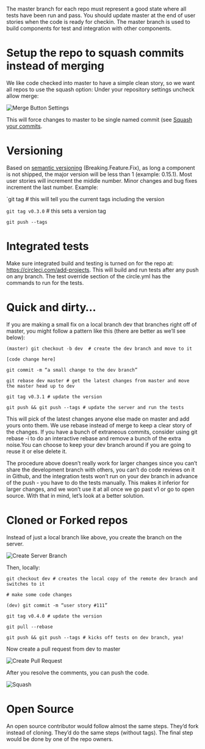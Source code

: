 The master branch for each repo must represent a good state where all tests have been run and pass. You should update master at the end of user stories when the code is ready for checkin. The master branch is used to build components for test and integration with other components. 

# Setup the repo to squash commits instead of merging
We like code checked into master to have a simple clean story, so we want all repos to use the squash option:
Under your repository settings uncheck allow merge:

![Merge Button Settings](https://github.com/Mojaloop/Docs/blob/master/Wiki/mergebtn.png)

This will force changes to master to be single named commit (see [Squash your commits](https://github.com/blog/2141-squash-your-commits).

# Versioning
Based on [semantic versioning](http://semver.org/) (Breaking.Feature.Fix), as long a component is not shipped, the major version will be less than 1 (example: 0.15.1). Most user stories will increment the middle number. Minor changes and bug fixes increment the last number. 
Example: 

`git tag # this will tell you the current tags including the version

`git tag v0.3.0` # this sets a version tag

`git push --tags`

# Integrated tests
Make sure integrated build and testing is turned on for the repo at: https://circleci.com/add-projects.
This will build and run tests after any push on any branch. The test override section of the circle.yml has the commands to run for the tests.

# Quick and dirty…
If you are making a small fix on a local branch dev that branches right off of master, you might follow a pattern like this (there are better as we’ll see below):

`(master) git checkout -b dev  # create the dev branch and move to it`

`[code change here]`

`git commit -m “a small change to the dev branch” `

`git rebase dev master # get the latest changes from master and move the master head up to dev`

`git tag v0.3.1 # update the version`

`git push && git push --tags # update the server and run the tests`

This will pick of the latest changes anyone else made on master and add yours onto them. We use rebase instead of merge to keep a clear story of the changes. 
If you have a bunch of extraneous commits, consider using git rebase -i to do an interactive rebase and remove a bunch of the extra noise.You can choose to keep your dev branch around if you are going to reuse it or else delete it.

The procedure above doesn’t really work for larger changes since you can’t share the development branch with others, you can’t do code reviews on it in Github, and the integration tests won’t run on your dev branch in advance of the push - you have to do the tests manually. This makes it inferior for larger changes, and we won’t use it at all once we go past v1 or go to open source. With that in mind, let’s look at a better solution.

# Cloned or Forked repos
Instead of just a local branch like above, you create the branch on the server.

![Create Server Branch](https://github.com/Mojaloop/Docs/blob/master/Wiki/CreateBranch.png)

Then, locally:

`git checkout dev # creates the local copy of the remote dev branch and switches to it`

`# make some code changes`

`(dev) git commit -m “user story #111”`

`git tag v0.4.0 # update the version`

`git pull --rebase`

`git push && git push --tags # kicks off tests on dev branch, yea!`

Now create a pull request from dev to master

![Create Pull Request](https://github.com/Mojaloop/Docs/blob/master/Wiki/CompareNPull.png)

After you resolve the comments, you can push the code.

![Squash](https://github.com/Mojaloop/Docs/blob/master/Wiki/ConfirmNSquash.png)

# Open Source
An open source contributor would follow almost the same steps. They’d fork instead of cloning. They’d do the same steps (without tags). The final step would be done by one of the repo owners. 

